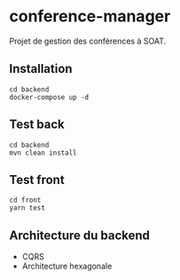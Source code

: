 # conference-manager

Projet de gestion des conférences à SOAT.

## Installation

```
cd backend
docker-compose up -d
```
## Test back
```
cd backend
mvn clean install
```

## Test front
```
cd front
yarn test
```
## Architecture du backend
* CQRS
* Architecture hexagonale


